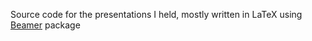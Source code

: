 Source code for the presentations I held, mostly written in LaTeX using [Beamer](https://ctan.org/pkg/beamer) package
